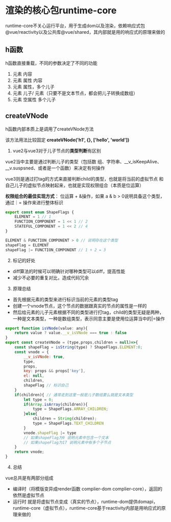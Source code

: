 # 渲染的核心包runtime-core

runtime-core不关心运行平台，用于生成dom以及渲染，依赖响应式包 @vue/reactivity以及公共库@vue/shared，其内部就是用的响应式的原理来做的

## h函数

h函数直接重载，不同的参数决定了不同的功能

1. 元素 内容
2. 元素 属性 内容
3. 元素 属性，多个儿子
4. 元素 儿子/ 元素（只要不是文本节点，都会把儿子转换成数组）
5. 元素 空属性 多个儿子

## createVNode

h函数内部本质上是调用了createVNode方法

该方法用法比较固定
**createVNode('h1', {}, ['hello', 'world'])**

1. vue2与vue3对于儿子节点的**类型判断**有区别

vue2当中主要是通过判断儿子的类型（包括数 组、字符串、__v_isKeepAlive、__v.suspsned、或者是一个函数）来决定有何操作

vue3则是通过打tag的方式来直接判断child的类型，也就是将当前的虚拟节点 和自己儿子的虚拟节点映射起来，也就是实现权限组合（本质是位运算）

**权限组合的最佳实现方式**： 位运算 + &操作，如果 a & b > 0说明具备这个类型，通过｜= 操作来进行整体标识

```ts
export const enum ShapeFlags {
    ELEMENT = 1 // 1
    FUNCTION_COMPONENT = 1 << 1 // 2
    STATEFUL_COMPONENT = 1 << 2 // 4
}

ELEMENT & FUNCTION_COMPONENT > 0 // 说明存在这个类型
shapeFlag = ELEMENT
shapeFlag |= FUNCTION_COMPONENT // 1 + 2 = 3
```

2. 标记的好处

+ diff算法的时候可以明确针对哪种类型可以diff，提高性能
+ 减少不必要的重复对比，造成代码冗余

3. 原理总结

+ 首先根据元素的类型来进行标识当前的元素的类型tag
+ 创建一个vnode节点，这个节点的数据跟真实的节点的属性是一样的
+ 然后给元素的儿子元素根据不同的类型进行打tag，child的类型无疑是两种，一种是文本类型，一种是数组类型，表示同意主要是使用位运算当中的|=操作

```js
export function isVNode(value: any){
    return value ? value.__v_isVNode === true : false
}
export const createVNode = (type,props,children = null)=>{
    const shapeFlag = isString(type) ? ShapeFlags.ELEMENT:0;
    const vnode = {
        __v_isVNode: true,
        type,
        props,
        key: props && props['key'],
        el: null,
        children,
        shapeFlag // 标识自己
    }
    if(children){ // 通常走到这里一般是儿子数组要么就是文本类型
        let type = 0;
        if(Array.isArray(children)){
            type = ShapeFlags.ARRAY_CHILDREN;
        }else{
            children = String(children);
            type = ShapeFlags.TEXT_CHILDREN
        }
        vnode.shapeFlag |= type
        // 如果shapeFlag为9 说明元素中包含一个文本
        // 如果shapeFlag为17 说明元素中有多个子节点
    }
    return vnode;
}
```

4. 总结

vue总共是有两部分组成

+ 编译时（将模版变异成render函数 complier-dom complier-core），返回的依然是虚拟节点
+ 运行时 就是将虚拟节点变成（真实的节点），runtime-dom提供domapi，runtime-core（虚拟节点），runtime-core基于reactivity内部是用响应式的原理来做的
  
